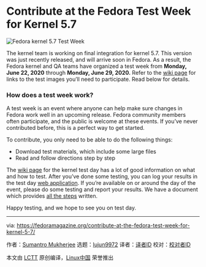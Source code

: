 [#]: collector: (lujun9972)
[#]: translator: ( )
[#]: reviewer: ( )
[#]: publisher: ( )
[#]: url: ( )
[#]: subject: (Contribute at the Fedora Test Week for Kernel 5.7)
[#]: via: (https://fedoramagazine.org/contribute-at-the-fedora-test-week-for-kernel-5-7/)
[#]: author: (Sumantro Mukherjee https://fedoramagazine.org/author/sumantrom/)

Contribute at the Fedora Test Week for Kernel 5.7
======

![Fedora kernel 5.7 Test Week][1]

The kernel team is working on final integration for kernel 5.7. This version was just recently released, and will arrive soon in Fedora. As a result, the Fedora kernel and QA teams have organized a test week from **Monday, June 22, 2020** through **Monday, June 29, 2020.** Refer to the [wiki page][2] for links to the test images you’ll need to participate. Read below for details.

### How does a test week work?

A test week is an event where anyone can help make sure changes in Fedora work well in an upcoming release. Fedora community members often participate, and the public is welcome at these events. If you’ve never contributed before, this is a perfect way to get started.

To contribute, you only need to be able to do the following things:

  * Download test materials, which include some large files
  * Read and follow directions step by step



The [wiki page][2] for the kernel test day has a lot of good information on what and how to test. After you’ve done some testing, you can log your results in the test day [web application][3]. If you’re available on or around the day of the event, please do some testing and report your results. We have a document which provides [all the steps][4] written.

Happy testing, and we hope to see you on test day.

--------------------------------------------------------------------------------

via: https://fedoramagazine.org/contribute-at-the-fedora-test-week-for-kernel-5-7/

作者：[Sumantro Mukherjee][a]
选题：[lujun9972][b]
译者：[译者ID](https://github.com/译者ID)
校对：[校对者ID](https://github.com/校对者ID)

本文由 [LCTT](https://github.com/LCTT/TranslateProject) 原创编译，[Linux中国](https://linux.cn/) 荣誉推出

[a]: https://fedoramagazine.org/author/sumantrom/
[b]: https://github.com/lujun9972
[1]: https://fedoramagazine.org/wp-content/uploads/2015/03/test-days-945x400.png
[2]: https://fedoraproject.org/wiki/Test_Day:2020-06-22_Kernel_5.7_Test_Week
[3]: http://testdays.fedorainfracloud.org/events/85
[4]: https://docs.fedoraproject.org/en-US/quick-docs/kernel/howto-kernel-testday/
